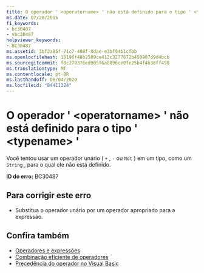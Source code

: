 ```yaml
---
title: O operador ' <operatorname> ' não está definido para o tipo ' <typename> '
ms.date: 07/20/2015
f1_keywords:
- bc30487
- vbc30487
helpviewer_keywords:
- BC30487
ms.assetid: 3bf2a85f-71c7-408f-8dae-e3bf94b1cfbb
ms.openlocfilehash: 16196f48b2589ce412c3277672b450987d9d4bcb
ms.sourcegitcommit: f8c270376ed905f6a8896ce0fe25b4f4b38ff498
ms.translationtype: MT
ms.contentlocale: pt-BR
ms.lasthandoff: 06/04/2020
ms.locfileid: "84411324"
---
```

# <a name="operator-operatorname-is-not-defined-for-type-typename"></a>O operador ' \<operatorname> ' não está definido para o tipo ' \<typename> '
Você tentou usar um operador unário ( `+` , `-` ou `Not` ) em um tipo, como um `String` , para o qual ele não está definido.  
  
 **ID do erro:** BC30487  
  
## <a name="to-correct-this-error"></a>Para corrigir este erro  
  
- Substitua o operador unário por um operador apropriado para a expressão.  
  
## <a name="see-also"></a>Confira também

- [Operadores e expressões](../programming-guide/language-features/operators-and-expressions/index.md)
- [Combinação eficiente de operadores](../programming-guide/language-features/operators-and-expressions/efficient-combination-of-operators.md)
- [Precedência do operador no Visual Basic](../language-reference/operators/operator-precedence.md)
